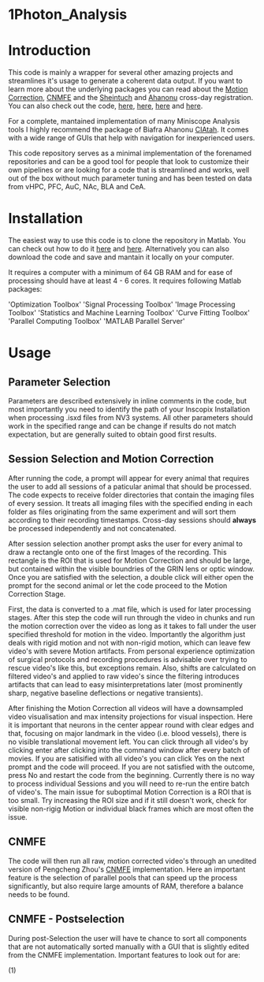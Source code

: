 # 1Photon_Analysis

# Introduction #
This code is mainly a wrapper for several other amazing projects and streamlines it's usage to generate a coherent data output. If you want to learn more about the underlying packages you can read about the [Motion Correction](https://www.osapublishing.org/ol/abstract.cfm?uri=ol-33-2-156), [CNMFE](https://elifesciences.org/articles/28728) and the [Sheintuch](https://www.cell.com/cell-reports/pdf/S2211-1247(17)31430-4.pdf) and [Ahanonu](https://www.science.org/doi/full/10.1126/science.aap8586) cross-day registration. You can also check out the code, [here](https://www.mathworks.com/matlabcentral/fileexchange/18401-efficient-subpixel-image-registration-by-cross-correlation), [here](https://github.com/zhoupc/CNMF_E), [here](https://github.com/zivlab/CellReg) and [here](https://github.com/bahanonu/ciatah).

For a complete, mantained implementation of many Miniscope Analysis tools I highly recommend the package of Biafra Ahanonu [CIAtah](https://github.com/bahanonu/ciatah). It comes with a wide range of GUIs that help with navigation for inexperienced users. 

This code repository serves as a minimal implementation of the forenamed repositories and can be a good tool for people that look to customize their own pipelines or are looking for a code that is streamlined and works, well out of the box without much parameter tuning and has been tested on data from vHPC, PFC, AuC, NAc, BLA and CeA. 

# Installation #
The easiest way to use this code is to clone the repository in Matlab. You can check out how to do it [here](https://www.mathworks.com/help/matlab/matlab_prog/retrieve-from-git-repository.html) and [here](https://www.youtube.com/watch?v=O7A27uMduo0). Alternatively you can also download the code and save and mantain it locally on your computer. 

It requires a computer with a minimum of 64 GB RAM and for ease of processing should have at least 4 - 6 cores. It requires following Matlab packages:

'Optimization Toolbox'
'Signal Processing Toolbox'
'Image Processing Toolbox'
'Statistics and Machine Learning Toolbox'
'Curve Fitting Toolbox'
'Parallel Computing Toolbox'
'MATLAB Parallel Server'

# Usage #
## Parameter Selection ##
Parameters are described extensively in inline comments in the code, but most importantly you need to identify the path of your Inscopix Installation when processing .isxd files from NV3 systems. All other parameters should work in the specified range and can be change if results do not match expectation, but are generally suited to obtain good first results.

## Session Selection and Motion Correction ##
After running the code, a prompt will appear for every animal that requires the user to add all sessions of a paticular animal that should be processed. The code expects to receive folder directories that contain the imaging files of every session. It treats all imaging files with the specified ending in each folder as files originating from the same experiment and will sort them according to their recording timestamps. Cross-day sessions should **always** be processed independently and not concatenated.

After session selection another prompt asks the user for every animal to draw a rectangle onto one of the first Images of the recording. This rectangle is the ROI that is used for Motion Correction and should be large, but contained within the visible boundries of the GRIN lens or optic window. Once you are satisfied with the selection, a double click will either open the prompt for the second animal or let the code proceed to the Motion Correction Stage.

First, the data is converted to a .mat file, which is used for later processing stages. After this step the code will run through the video in chunks and run the motion correction over the video as long as it takes to fall under the user specified threshold for motion in the video. Importantly the algorithm just deals with rigid motion and not with non-rigid motion, which can leave few video's with severe Motion artifacts. From personal experience optimization of surgical protocols and recording procedures is advisable over trying to rescue video's like this, but exceptions remain. Also, shifts are calculated on filtered video's and applied to raw video's since the filtering introduces artifacts that can lead to easy misinterpretations later (most prominently sharp, negative baseline deflections or negative transients).

After finishing the Motion Correction all videos will have a downsampled video visualisation and max intensity projections for visual inspection. Here it is important that neurons in the center appear round with clear edges and that, focusing on major landmark in the video (i.e. blood vessels), there is no visible translational movement left. You can click through all video's by clicking enter after clicking into the command window after every batch of movies. If you are satisified with all video's you can click Yes on the next prompt and the code will proceed.
If you are not satisfied with the outcome, press No and restart the code from the beginning. Currently there is no way to process individual Sessions and you will need to re-run the entire batch of video's. The main issue for suboptimal Motion Correction is a ROI that is too small. Try increasing the ROI size and if it still doesn't work, check for visible non-rigig Motion or individual black frames which are most often the issue.

## CNMFE ##
The code will then run all raw, motion corrected video's through an unedited version of Pengcheng Zhou's [CNMFE](https://github.com/zhoupc/CNMF_E) implementation. Here an important feature is the selection of parallel pools that can speed up the process significantly, but also require large amounts of RAM, therefore a balance needs to be found. 

## CNMFE - Postselection ##
During post-Selection the user will have te chance to sort all components that are not automatically sorted manually with a GUI that is slightly edited from the CNMFE implementation. Important features to look out for are:

(1) 




